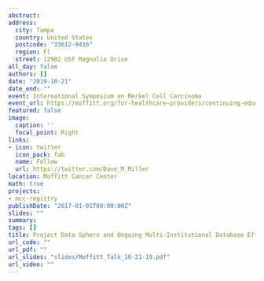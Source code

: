 ```yaml
---
abstract: 
address:
  city: Tampa
  country: United States
  postcode: "33612-9416"
  region: Fl
  street: 12902 USF Magnolia Drive
all_day: false
authors: []
date: "2019-10-21"
date_end: ""
event: International Symposium on Merkel Cell Carcinoma
event_url: https://moffitt.org/for-healthcare-providers/continuing-education/provider-conferences/international-symposium-on-merkel-cell-carcinoma/?utm_source=fhppost&utm_medium=referral&utm_campaign=cme&utm_content=cutaneous
featured: false
image:
  caption: ''
  focal_point: Right
links:
- icon: twitter
  icon_pack: fab
  name: Follow
  url: https://twitter.com/Dave_M_Miller
location: Moffitt Cancer Center
math: true
projects:
- mcc-registry
publishDate: "2017-01-01T00:00:00Z"
slides: ""
summary:
tags: []
title: Project Data Sphere and Ongoing Multi-Institutional Database Efforts
url_code: ""
url_pdf: ""
url_slides: "slides/Moffitt_Talk_10-21-19.pdf"
url_video: ""
---
```

